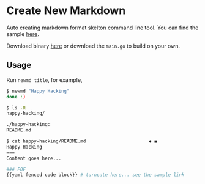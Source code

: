 Create New Markdown
===
Auto creating markdown format skelton command line tool. You can find the sample [here][sample].

Download binary [here][dl] or download the `main.go` to build on your own.

## Usage
Run `newmd title`, for example,

```sh
$ newmd "Happy Hacking"
done :)

$ ls -R
happy-hacking/

./happy-hacking:
README.md

$ cat happy-hacking/README.md                       ✱ ◼
Happy Hacking
===
Content goes here...

### EOF
{{yaml fenced code block}} # turncate here... see the sample link
```

[sample]: https://raw.githubusercontent.com/longkai/xiaolongtongxue.com/master/render/testdata/normal.md
[dl]: https://dl.xiaolongtongxue.com/newmd/
